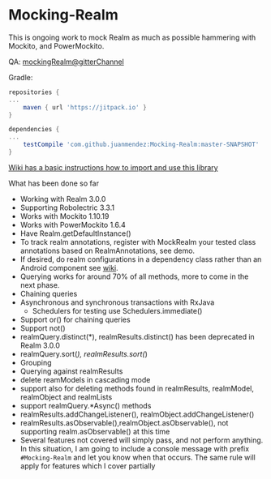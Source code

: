 # Mocking-Realm

This is ongoing work to mock Realm as much as possible hammering with Mockito, and PowerMockito. 

QA: [mockingRealm@gitterChannel](https://gitter.im/MockingRealm/Lobby) 

Gradle:
```Groovy
repositories {
...
    maven { url 'https://jitpack.io' }
}

dependencies {
...
    testCompile 'com.github.juanmendez:Mocking-Realm:master-SNAPSHOT'
}
```

[Wiki has a basic instructions how to import and use this library](https://github.com/juanmendez/Mocking-Realm/wiki)

What has been done so far
- Working with Realm 3.0.0
- Supporting Robolectric 3.3.1
- Works with Mockito 1.10.19
- Works with PowerMockito 1.6.4
- Have Realm.getDefaultInstance()
- To track realm annotations, register with MockRealm your tested class annotations based on RealmAnnotations, see demo.
- If desired, do realm configurations in a dependency class rather than an Android component see [wiki](https://github.com/juanmendez/Mocking-Realm/wiki/How-to-initialize-Realm-when-testing).
- Querying works for around 70% of all methods, more to come in the next phase.
- Chaining queries
- Asynchronous and synchronous transactions with RxJava
    - Schedulers for testing use Schedulers.immediate()
- Support or() for chaining queries
- Support not()
- realmQuery.distinct(*), realmResults.distinct() has been deprecated in Realm 3.0.0
- realmQuery.sort(*), realmResults.sort(*)
- Grouping
- Querying against realmResults
- delete reamModels in cascading mode
- support also for deleting methods found in realmResults, realmModel, realmObject and realmLists
- support realmQuery.*Async() methods
- realmResults.addChangeListener(), realmObject.addChangeListener()
- realmResults.asObservable(),realmObject.asObservable(), not supporting realm.asObservable() at this time
- Several features not covered will simply pass, and not perform anything. In this situation, I am going to include a console message with prefix `#Mocking-Realm` and let you know when that occurs. The same rule will apply for features which I cover partially
